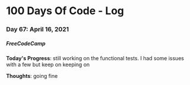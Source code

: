 # 100 Days Of Code - Log
### Day 67: April 16, 2021
##### FreeCodeCamp 

**Today's Progress**: still working on the functional tests. I had some issues with a few but keep on keeping on        

**Thoughts**: going fine